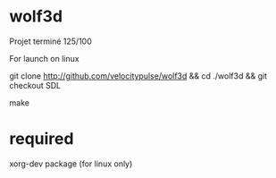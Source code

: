 # wolf3d

Projet terminé 125/100

For launch on linux

git clone http://github.com/velocitypulse/wolf3d && cd ./wolf3d && git checkout SDL

make

# required

xorg-dev package (for linux only)
